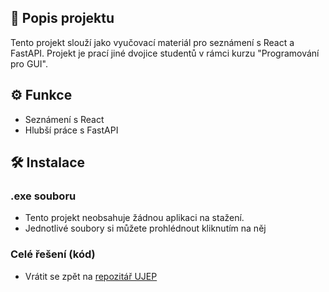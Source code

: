 ## 📜 Popis projektu

Tento projekt slouží jako vyučovací materiál pro seznámení s React a FastAPI.
Projekt je prací jiné dvojice studentů v rámci kurzu "Programování pro GUI".

## ⚙️ Funkce

- Seznámení s React
- Hlubší práce s FastAPI


## 🛠️ Instalace
### .exe souboru
- Tento projekt neobsahuje žádnou aplikaci na stažení.
- Jednotlivé soubory si můžete prohlédnout kliknutím na něj
### Celé řešení (kód)
- Vrátit se zpět na [repozitář UJEP](../)


